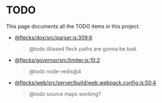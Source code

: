 # TODO

This page documents all the TODO items in this project.

- <a href='https://github.com/cha0s/flecks/tree/5e20e60/packages/dox/src/parser.js#L309'>@flecks/dox/src/parser.js:309:6</a>
  > @todo Aliased fleck paths are gonna be bad.
- <a href='https://github.com/cha0s/flecks/tree/5e20e60/packages/governor/src/limiter.js#L10'>@flecks/governor/src/limiter.js:10:2</a>
  > @todo node-redis@4
- <a href='https://github.com/cha0s/flecks/tree/5e20e60/packages/web/src/server/build/web.webpack.config.js#L50'>@flecks/web/src/server/build/web.webpack.config.js:50:4</a>
  > @todo source maps working?
